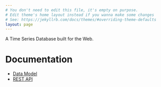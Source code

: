 ```yaml
---
# You don't need to edit this file, it's empty on purpose.
# Edit theme's home layout instead if you wanna make some changes
# See: https://jekyllrb.com/docs/themes/#overriding-theme-defaults
layout: page
---
```


A Time Series Database built for the Web.

# Documentation

  - [Data Model](./data-model/)
  - [REST API](./rest-api/)
